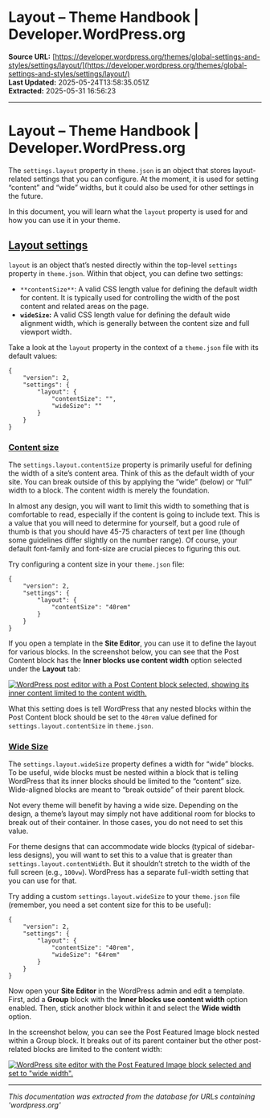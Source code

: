 # Layout – Theme Handbook | Developer.WordPress.org

**Source URL:** [https://developer.wordpress.org/themes/global-settings-and-styles/settings/layout/](https://developer.wordpress.org/themes/global-settings-and-styles/settings/layout/)  
**Last Updated:** 2025-05-24T13:58:35.051Z  
**Extracted:** 2025-05-31 16:56:23

---

# Layout – Theme Handbook | Developer.WordPress.org

The `settings.layout` property in `theme.json` is an object that stores layout-related settings that you can configure. At the moment, it is used for setting “content” and “wide” widths, but it could also be used for other settings in the future.

In this document, you will learn what the `layout` property is used for and how you can use it in your theme.

## [Layout settings](#layout-settings)

`layout` is an object that’s nested directly within the top-level `settings` property in `theme.json`. Within that object, you can define two settings:

*   `**contentSize**`: A valid CSS length value for defining the default width for content. It is typically used for controlling the width of the post content and related areas on the page.
*   **`wideSize`:** A valid CSS length value for defining the default wide alignment width, which is generally between the content size and full viewport width.

Take a look at the `layout` property in the context of a `theme.json` file with its default values:

```
{
	"version": 2,
	"settings": {
		"layout": {
			"contentSize": "",
			"wideSize": ""
		}
	}
}
```

### [Content size](#content-size)

The `settings.layout.contentSize` property is primarily useful for defining the width of a site’s content area. Think of this as the default width of your site. You can break outside of this by applying the “wide” (below) or “full” width to a block. The content width is merely the foundation.

In almost any design, you will want to limit this width to something that is comfortable to read, especially if the content is going to include text. This is a value that you will need to determine for yourself, but a good rule of thumb is that you should have 45-75 characters of text per line (though some guidelines differ slightly on the number range). Of course, your default font-family and font-size are crucial pieces to figuring this out.

Try configuring a content size in your `theme.json` file:

```
{
	"version": 2,
	"settings": {
		"layout": {
			"contentSize": "40rem"
		}
	}
}
```

If you open a template in the **Site Editor**, you can use it to define the layout for various blocks. In the screenshot below, you can see that the Post Content block has the **Inner blocks use content width** option selected under the **Layout** tab:

[![WordPress post editor with a Post Content block selected, showing its inner content limited to the content width.](https://i0.wp.com/developer.wordpress.org/files/2023/10/content-size.jpg?resize=2048%2C1066&ssl=1)](https://i0.wp.com/developer.wordpress.org/files/2023/10/content-size.jpg?ssl=1)

What this setting does is tell WordPress that any nested blocks within the Post Content block should be set to the `40rem` value defined for `settings.layout.contentSize` in `theme.json`.

### [Wide Size](#wide-size)

The `settings.layout.wideSize` property defines a width for “wide” blocks. To be useful, wide blocks must be nested within a block that is telling WordPress that its inner blocks should be limited to the “content” size. Wide-aligned blocks are meant to “break outside” of their parent block.

Not every theme will benefit by having a wide size. Depending on the design, a theme’s layout may simply not have additional room for blocks to break out of their container. In those cases, you do not need to set this value.

For theme designs that can accommodate wide blocks (typical of sidebar-less designs), you will want to set this to a value that is greater than `settings.layout.contentWidth`. But it shouldn’t stretch to the width of the full screen (e.g., `100vw`). WordPress has a separate full-width setting that you can use for that.

Try adding a custom `settings.layout.wideSize` to your `theme.json` file (remember, you need a set content size for this to be useful):

```
{
	"version": 2,
	"settings": {
		"layout": {
			"contentSize": "40rem",
			"wideSize": "64rem"
		}
	}
}
```

Now open your **Site Editor** in the WordPress admin and edit a template. First, add a **Group** block with the **Inner blocks use content width** option enabled. Then, stick another block within it and select the **Wide width** option.

In the screenshot below, you can see the Post Featured Image block nested within a Group block. It breaks out of its parent container but the other post-related blocks are limited to the content width:

[![WordPress site editor with the Post Featured Image block selected and set to "wide width".](https://i0.wp.com/developer.wordpress.org/files/2023/10/wide-size.jpg?resize=2048%2C1066&ssl=1)](https://i0.wp.com/developer.wordpress.org/files/2023/10/wide-size.jpg?ssl=1)

---

*This documentation was extracted from the database for URLs containing 'wordpress.org'*

